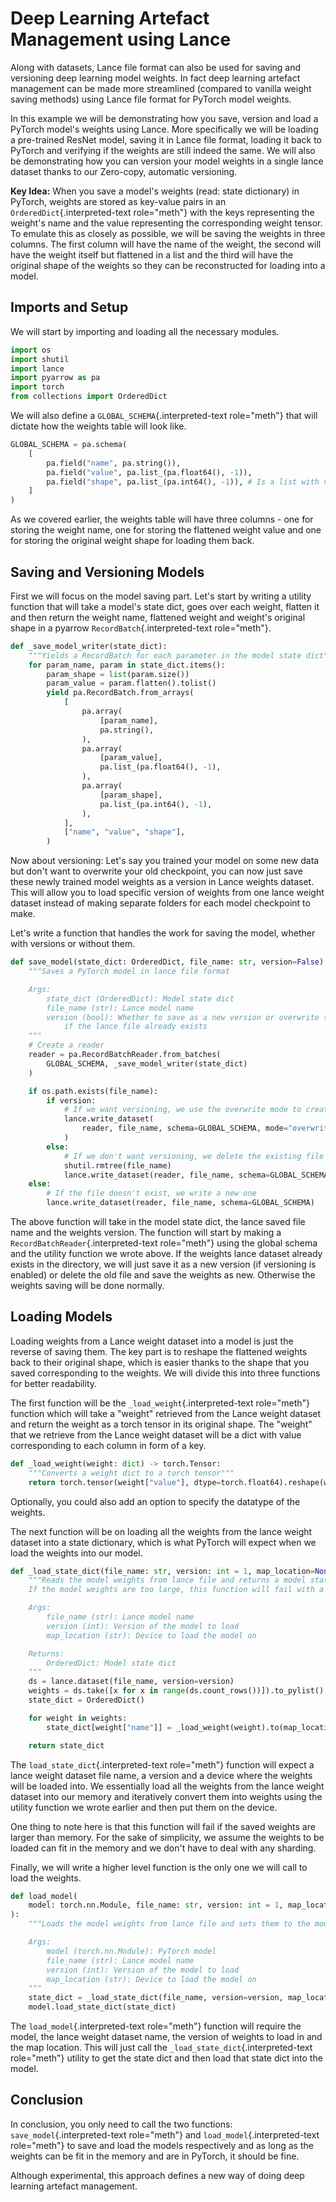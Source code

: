 # Deep Learning Artefact Management using Lance

Along with datasets, Lance file format can also be used for saving and
versioning deep learning model weights. In fact deep learning artefact
management can be made more streamlined (compared to vanilla weight
saving methods) using Lance file format for PyTorch model weights.

In this example we will be demonstrating how you save, version and load
a PyTorch model\'s weights using Lance. More specifically we will be
loading a pre-trained ResNet model, saving it in Lance file format,
loading it back to PyTorch and verifying if the weights are still indeed
the same. We will also be demonstrating how you can version your model
weights in a single lance dataset thanks to our Zero-copy, automatic
versioning.

**Key Idea:** When you save a model\'s weights (read: state dictionary)
in PyTorch, weights are stored as key-value pairs in an
`OrderedDict`{.interpreted-text role="meth"} with the keys representing
the weight\'s name and the value representing the corresponding weight
tensor. To emulate this as closely as possible, we will be saving the
weights in three columns. The first column will have the name of the
weight, the second will have the weight itself but flattened in a list
and the third will have the original shape of the weights so they can be
reconstructed for loading into a model.

## Imports and Setup

We will start by importing and loading all the necessary modules.

```python
import os
import shutil
import lance
import pyarrow as pa
import torch
from collections import OrderedDict
```

We will also define a `GLOBAL_SCHEMA`{.interpreted-text role="meth"}
that will dictate how the weights table will look like.

```python
GLOBAL_SCHEMA = pa.schema(
    [
        pa.field("name", pa.string()),
        pa.field("value", pa.list_(pa.float64(), -1)),
        pa.field("shape", pa.list_(pa.int64(), -1)), # Is a list with variable shape because weights can have any number of dims
    ]
)
```

As we covered earlier, the weights table will have three columns - one
for storing the weight name, one for storing the flattened weight value
and one for storing the original weight shape for loading them back.

## Saving and Versioning Models

First we will focus on the model saving part. Let\'s start by writing a
utility function that will take a model\'s state dict, goes over each
weight, flatten it and then return the weight name, flattened weight and
weight\'s original shape in a pyarrow `RecordBatch`{.interpreted-text
role="meth"}.

```python
def _save_model_writer(state_dict):
    """Yields a RecordBatch for each parameter in the model state dict"""
    for param_name, param in state_dict.items():
        param_shape = list(param.size())
        param_value = param.flatten().tolist()
        yield pa.RecordBatch.from_arrays(
            [
                pa.array(
                    [param_name],
                    pa.string(),
                ),
                pa.array(
                    [param_value],
                    pa.list_(pa.float64(), -1),
                ),
                pa.array(
                    [param_shape],
                    pa.list_(pa.int64(), -1),
                ),
            ],
            ["name", "value", "shape"],
        )
```

Now about versioning: Let\'s say you trained your model on some new data
but don\'t want to overwrite your old checkpoint, you can now just save
these newly trained model weights as a version in Lance weights dataset.
This will allow you to load specific version of weights from one lance
weight dataset instead of making separate folders for each model
checkpoint to make.

Let\'s write a function that handles the work for saving the model,
whether with versions or without them.

```python
def save_model(state_dict: OrderedDict, file_name: str, version=False):
    """Saves a PyTorch model in lance file format

    Args:
        state_dict (OrderedDict): Model state dict
        file_name (str): Lance model name
        version (bool): Whether to save as a new version or overwrite the existing versions,
            if the lance file already exists
    """
    # Create a reader
    reader = pa.RecordBatchReader.from_batches(
        GLOBAL_SCHEMA, _save_model_writer(state_dict)
    )

    if os.path.exists(file_name):
        if version:
            # If we want versioning, we use the overwrite mode to create a new version
            lance.write_dataset(
                reader, file_name, schema=GLOBAL_SCHEMA, mode="overwrite"
            )
        else:
            # If we don't want versioning, we delete the existing file and write a new one
            shutil.rmtree(file_name)
            lance.write_dataset(reader, file_name, schema=GLOBAL_SCHEMA)
    else:
        # If the file doesn't exist, we write a new one
        lance.write_dataset(reader, file_name, schema=GLOBAL_SCHEMA)
```

The above function will take in the model state dict, the lance saved
file name and the weights version. The function will start by making a
`RecordBatchReader`{.interpreted-text role="meth"} using the global
schema and the utility function we wrote above. If the weights lance
dataset already exists in the directory, we will just save it as a new
version (if versioning is enabled) or delete the old file and save the
weights as new. Otherwise the weights saving will be done normally.

## Loading Models

Loading weights from a Lance weight dataset into a model is just the
reverse of saving them. The key part is to reshape the flattened weights
back to their original shape, which is easier thanks to the shape that
you saved corresponding to the weights. We will divide this into three
functions for better readability.

The first function will be the `_load_weight`{.interpreted-text
role="meth"} function which will take a \"weight\" retrieved from the
Lance weight dataset and return the weight as a torch tensor in its
original shape. The \"weight\" that we retrieve from the Lance weight
dataset will be a dict with value corresponding to each column in form
of a key.

```python
def _load_weight(weight: dict) -> torch.Tensor:
    """Converts a weight dict to a torch tensor"""
    return torch.tensor(weight["value"], dtype=torch.float64).reshape(weight["shape"])
```

Optionally, you could also add an option to specify the datatype of the
weights.

The next function will be on loading all the weights from the lance
weight dataset into a state dictionary, which is what PyTorch will
expect when we load the weights into our model.

```python
def _load_state_dict(file_name: str, version: int = 1, map_location=None) -> OrderedDict:
    """Reads the model weights from lance file and returns a model state dict
    If the model weights are too large, this function will fail with a memory error.

    Args:
        file_name (str): Lance model name
        version (int): Version of the model to load
        map_location (str): Device to load the model on

    Returns:
        OrderedDict: Model state dict
    """
    ds = lance.dataset(file_name, version=version)
    weights = ds.take([x for x in range(ds.count_rows())]).to_pylist()
    state_dict = OrderedDict()

    for weight in weights:
        state_dict[weight["name"]] = _load_weight(weight).to(map_location)

    return state_dict
```

The `load_state_dict`{.interpreted-text role="meth"} function will
expect a lance weight dataset file name, a version and a device where
the weights will be loaded into. We essentially load all the weights
from the lance weight dataset into our memory and iteratively convert
them into weights using the utility function we wrote earlier and then
put them on the device.

One thing to note here is that this function will fail if the saved
weights are larger than memory. For the sake of simplicity, we assume
the weights to be loaded can fit in the memory and we don\'t have to
deal with any sharding.

Finally, we will write a higher level function is the only one we will
call to load the weights.

```python
def load_model(
    model: torch.nn.Module, file_name: str, version: int = 1, map_location=None
):
    """Loads the model weights from lance file and sets them to the model

    Args:
        model (torch.nn.Module): PyTorch model
        file_name (str): Lance model name
        version (int): Version of the model to load
        map_location (str): Device to load the model on
    """
    state_dict = _load_state_dict(file_name, version=version, map_location=map_location)
    model.load_state_dict(state_dict)
```

The `load_model`{.interpreted-text role="meth"} function will require
the model, the lance weight dataset name, the version of weights to load
in and the map location. This will just call the
`_load_state_dict`{.interpreted-text role="meth"} utility to get the
state dict and then load that state dict into the model.

## Conclusion

In conclusion, you only need to call the two functions:
`save_model`{.interpreted-text role="meth"} and
`load_model`{.interpreted-text role="meth"} to save and load the models
respectively and as long as the weights can be fit in the memory and are
in PyTorch, it should be fine.

Although experimental, this approach defines a new way of doing deep
learning artefact management.
